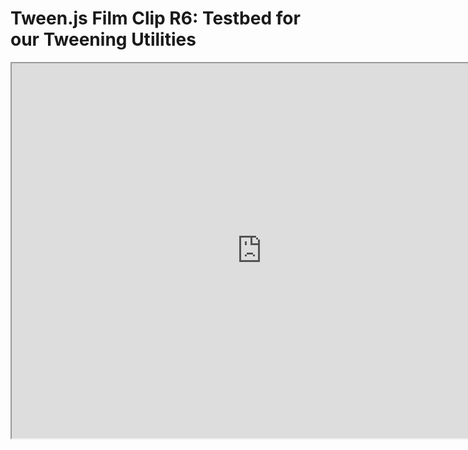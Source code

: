 Tween.js Film Clip R6: Testbed for our Tweening Utilities
===

<iframe src=http://jaanga.github.io/cookbook-threejs/functions/tweening/tweenjs-film-clips/ width=800 height=600 ></iframe>

